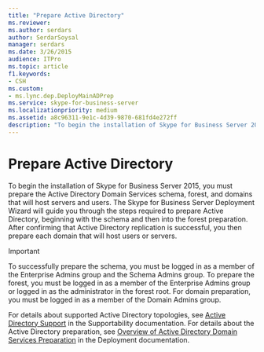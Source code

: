 ```yaml
---
title: "Prepare Active Directory"
ms.reviewer: 
ms.author: serdars
author: SerdarSoysal
manager: serdars
ms.date: 3/26/2015
audience: ITPro
ms.topic: article
f1.keywords:
- CSH
ms.custom:
- ms.lync.dep.DeployMainADPrep
ms.service: skype-for-business-server
ms.localizationpriority: medium
ms.assetid: a8c96311-9e1c-4d39-9870-681fd4e272ff
description: "To begin the installation of Skype for Business Server 2015, you must prepare the Active Directory Domain Services schema, forest, and domains that will host servers and users. The Skype for Business Server Deployment Wizard will guide you through the steps required to prepare Active Directory, beginning with the schema and then into the forest preparation. After confirming that Active Directory replication is successful, you then prepare each domain that will host users or servers."
---
```


# Prepare Active Directory

To begin the installation of Skype for Business Server 2015, you must prepare the Active Directory Domain Services schema, forest, and domains that will host servers and users. The Skype for Business Server Deployment Wizard will guide you through the steps required to prepare Active Directory, beginning with the schema and then into the forest preparation. After confirming that Active Directory replication is successful, you then prepare each domain that will host users or servers.

> [!IMPORTANT]
> To successfully prepare the schema, you must be logged in as a member of the Enterprise Admins group and the Schema Admins group. To prepare the forest, you must be logged in as a member of the Enterprise Admins group or logged in as the administrator in the forest root. For domain preparation, you must be logged in as a member of the Domain Admins group.

For details about supported Active Directory topologies, see [Active Directory Support](/previous-versions/office/lync-server-2013/lync-server-2013-active-directory-support) in the Supportability documentation. For details about the Active Directory preparation, see [Overview of Active Directory Domain Services Preparation](/previous-versions/office/lync-server-2013/lync-server-2013-overview-of-active-directory-domain-services-preparation) in the Deployment documentation.
